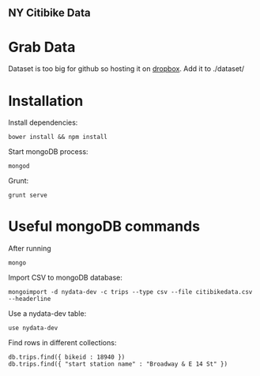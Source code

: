 NY Citibike Data
---

Grab Data
===
Dataset is too big for github so hosting it on [dropbox](https://www.dropbox.com/s/6zuhiprdt043spi/citibikedata.csv). Add it to ./dataset/

Installation
===

Install dependencies:
```
bower install && npm install
```

Start mongoDB process:
```
mongod
```

Grunt:
```
grunt serve
```

Useful mongoDB commands
===

After running 
```
mongo
```

Import CSV to mongoDB database:

```
mongoimport -d nydata-dev -c trips --type csv --file citibikedata.csv --headerline
```

Use a nydata-dev table:

```
use nydata-dev
```

Find rows in different collections:

```
db.trips.find({ bikeid : 18940 })
db.trips.find({ "start station name" : "Broadway & E 14 St" })
```
